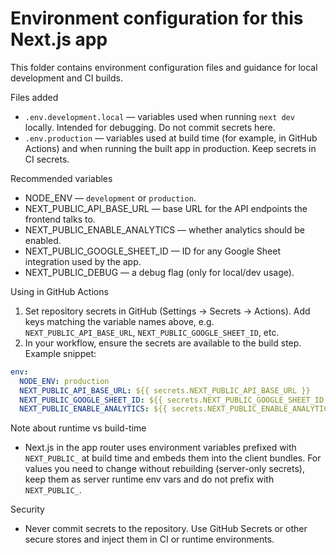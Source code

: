 # Environment configuration for this Next.js app

This folder contains environment configuration files and guidance for local development and CI builds.

Files added
- `.env.development.local` — variables used when running `next dev` locally. Intended for debugging. Do not commit secrets here.
- `.env.production` — variables used at build time (for example, in GitHub Actions) and when running the built app in production. Keep secrets in CI secrets.

Recommended variables
- NODE_ENV — `development` or `production`.
- NEXT_PUBLIC_API_BASE_URL — base URL for the API endpoints the frontend talks to.
- NEXT_PUBLIC_ENABLE_ANALYTICS — whether analytics should be enabled.
- NEXT_PUBLIC_GOOGLE_SHEET_ID — ID for any Google Sheet integration used by the app.
- NEXT_PUBLIC_DEBUG — a debug flag (only for local/dev usage).

Using in GitHub Actions
1. Set repository secrets in GitHub (Settings → Secrets → Actions). Add keys matching the variable names above, e.g. `NEXT_PUBLIC_API_BASE_URL`, `NEXT_PUBLIC_GOOGLE_SHEET_ID`, etc.
2. In your workflow, ensure the secrets are available to the build step. Example snippet:

```yaml
env:
  NODE_ENV: production
  NEXT_PUBLIC_API_BASE_URL: ${{ secrets.NEXT_PUBLIC_API_BASE_URL }}
  NEXT_PUBLIC_GOOGLE_SHEET_ID: ${{ secrets.NEXT_PUBLIC_GOOGLE_SHEET_ID }}
  NEXT_PUBLIC_ENABLE_ANALYTICS: ${{ secrets.NEXT_PUBLIC_ENABLE_ANALYTICS }}
```

Note about runtime vs build-time
- Next.js in the app router uses environment variables prefixed with `NEXT_PUBLIC_` at build time and embeds them into the client bundles. For values you need to change without rebuilding (server-only secrets), keep them as server runtime env vars and do not prefix with `NEXT_PUBLIC_`.

Security
- Never commit secrets to the repository. Use GitHub Secrets or other secure stores and inject them in CI or runtime environments.
